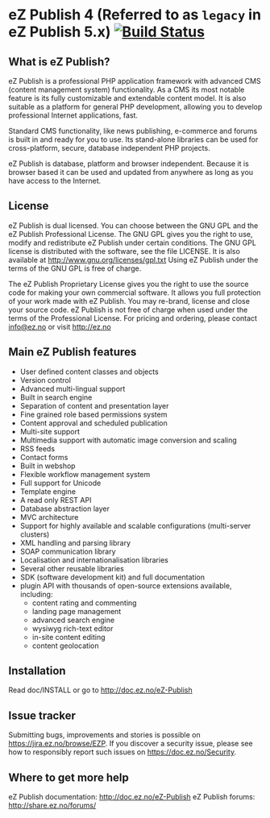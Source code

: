 eZ Publish 4 (Referred to as `legacy` in eZ Publish 5.x) [![Build Status](https://secure.travis-ci.org/ezsystems/ezpublish-legacy.png)](http://travis-ci.org/ezsystems/ezpublish-legacy)
=======================================================

What is eZ Publish?
-------------------
eZ Publish is a professional PHP application framework with advanced CMS
(content management system) functionality. As a CMS its most notable feature
is its fully customizable and extendable content model.
It is also suitable as a platform for general PHP development, allowing
you to develop professional Internet applications, fast.

Standard CMS functionality, like news publishing, e-commerce and forums is
built in and ready for you to use. Its stand-alone libraries can be
used for cross-platform, secure, database independent PHP projects.

eZ Publish is database, platform and browser independent. Because it is
browser based it can be used and updated from anywhere as long as you have
access to the Internet.


License
-------
eZ Publish is dual licensed. You can choose between the GNU GPL and the
eZ Publish Professional License. The GNU GPL gives you the right to use, modify
and redistribute eZ Publish under certain conditions. The GNU GPL license is
distributed with the software, see the file LICENSE. It is also available at
http://www.gnu.org/licenses/gpl.txt
Using eZ Publish under the terms of the GNU GPL is free of charge.

The eZ Publish Proprietary License gives you the right to use the source code
for making your own commercial software. It allows you full protection of your
work made with eZ Publish. You may re-brand, license and close your source
code. eZ Publish is not free of charge when used under the terms of the
Professional License. For pricing and ordering, please contact info@ez.no
or visit http://ez.no


Main eZ Publish features
------------------------
- User defined content classes and objects
- Version control
- Advanced multi-lingual support
- Built in search engine
- Separation of content and presentation layer
- Fine grained role based permissions system
- Content approval and scheduled publication
- Multi-site support
- Multimedia support with automatic image conversion and scaling
- RSS feeds
- Contact forms
- Built in webshop
- Flexible workflow management system
- Full support for Unicode
- Template engine
- A read only REST API
- Database abstraction layer
- MVC architecture
- Support for highly available and scalable configurations (multi-server clusters)
- XML handling and parsing library
- SOAP communication library
- Localisation and internationalisation libraries
- Several other reusable libraries
- SDK (software development kit)
  and full documentation
- plugin API with thousands of open-source extensions available, including:
    - content rating and commenting
    - landing page management
    - advanced search engine
    - wysiwyg rich-text editor
    - in-site content editing
    - content geolocation


Installation
------------
Read doc/INSTALL or go to http://doc.ez.no/eZ-Publish


Issue tracker
-------------
Submitting bugs, improvements and stories is possible on https://jira.ez.no/browse/EZP.
If you discover a security issue, please see how to responsibly report such issues on https://doc.ez.no/Security.


Where to get more help
----------------------
eZ Publish documentation: http://doc.ez.no/eZ-Publish
eZ Publish forums: http://share.ez.no/forums/
